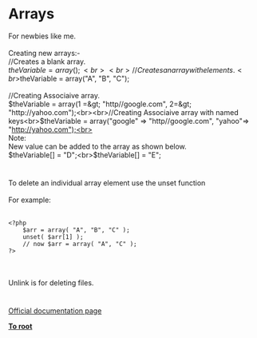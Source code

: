 # Arrays



For newbies like me.<br><br>Creating new arrays:-<br>//Creates a blank array.<br>$theVariable = array();<br><br>//Creates an array with elements.<br>$theVariable = array("A", "B", "C");<br><br>//Creating Associaive array.<br>$theVariable = array(1 =&gt; "http//google.com", 2=&gt; "http://yahoo.com");<br><br>//Creating Associaive array with named keys<br>$theVariable = array("google" =&gt; "http//google.com", "yahoo"=&gt; "http://yahoo.com");<br><br>Note:<br>New value can be added to the array as shown below.<br>$theVariable[] = "D";<br>$theVariable[] = "E";  

#

To delete an individual array element use the unset function<br><br>For example:<br><br>

```
<?php
    $arr = array( "A", "B", "C" );
    unset( $arr[1] );
    // now $arr = array( "A", "C" );
?>
```
<br><br>Unlink is for deleting files.  

#

[Official documentation page](https://www.php.net/manual/en/book.array.php)

**[To root](/README.md)**